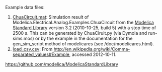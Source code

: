 Example data files:
 1. [ChuaCircuit.mat](ChuaCircuit.mat): Simulation result of
    Modelica.Electrical.Analog.Examples.ChuaCircuit from the
    [Modelica Standard Library] version 3.2 (2010-10-25, build 5) with a stop
    time of 2500 s.  This can be generated by ChuaCiruit.py (via Dymola and
    run-sims.mos) or by the example in the documentation for the
    gen_sim_script method of modelicares (see /doc/modelicares.html).
 2. [load_csv.csv](load_csv.csv): From
    http://en.wikipedia.org/wiki/Comma-separated_values#Example, accessed
    2012-10-11.

[Modelica Standard Library]: https://github.com/modelica/ModelicaStandardLibrary
                             https://github.com/modelica/ModelicaStandardLibrary
